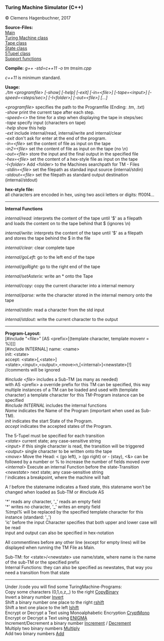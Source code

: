 ### Turing Machine Simulator (C++)

&copy; Clemens Hagenbuchner, 2017

**Source-Files:**  
[Main][mainsrc]  
[Turing Machine class][tmsrc]  
[Tape class][tapesrc]  
[State class][statesrc]  
[5Tupel class][tupelsrc]  
[Support functions][supsrc]  

**Compile:**  *g++ -std=c++11 -o tm tmsim.cpp*

*c++11* is minimum standard.

**Usage:**  
*./tm &lt;programfile&gt; [-show] [-help] [-exit] [-in=&lt;file&gt;] [-tape=&lt;input&gt;] [-speed=&lt;steps/sec&gt;] [-I&lt;folder&gt;] [-out=&lt;file&gt;] [...]*

*&lt;programfile&gt;*   specifies the path to the Programfile (Ending: .tm, .txt)  
*-show*           print the current tape after each step.  
*-speed=&lt;&gt;*       the time for a step when displaying the tape in steps/sec  
*-tape*           specify input (characters on tape)  
*-help*           show this help  
*-ext*            include internal/read, internal/write and internal/clear  
*-exit*           don't ask for enter at the end of the program.  
*-in=&lt;file&gt;*      set the content of file as input on the tape  
*-in2=&lt;file&gt;*      set the content of file as input on the tape (no \n)  
*-out=&lt;file&gt;*     store the input and the final output in the specified file  
*-hex=&lt;file&gt;*     set the content of a hex-style file as input on the tape  
*-I&lt;folder&gt;*      Add &lt;folder&gt; to the Machines searchpath for TM - Files  
*-stdin=&lt;file&gt;*   set the filepath as standad input source (internal/stdin)  
*-stdout=&lt;file&gt;*  set the filepath as standard output destination (internal/stdout)  

**hex-style file:**  
all characters are encoded in hex, using two ascii letters or digits: ff00f4...   

---

**Internal Functions**

*internal/read:* interprets the content of the tape until '$' as a filepath  
                and loads the content on to the tape behind that $ (ignores \n)
                
*internal/write:* interprets the content of the tape until '$' as a filepath  
                and stores the tape behind the $ in the file  
                
*internal/clear:* clear complete tape  

*internal/goLeft:* go to the left end of the tape

*internal/goRight:* go to the right end of the tape

*internal/setAsterix:* write an \* onto the Tape

*internal/copy:* copy the current character into a internal memory

*internal/parse:* write the character stored in the internal memory onto the tape  

*internal/stdin:* read a character from the std input  

*internal/stdout:* write the current character to the output  


---

**Program-Layout:**    
\[#include "&lt;file&gt;" \[AS &lt;prefix&gt;\[(template character, template movenr = %)\]\]\]  
\[#include INTERNAL\]
name: &lt;name&gt;  
init: &lt;state&gt;  
accept: &lt;state&gt;\[,&lt;state&gt;\]  
&lt;state&gt;,&lt;input&gt;,&lt;output&gt;,&lt;move&gt;n,\[&lt;internal&gt;\]&lt;newstate&gt;\[!\]  
//comments will be ignored  

*#include &lt;file&gt;* includes a Sub-TM (as many as needed)  
   with AS &lt;prefix&gt; a override prefix for this TM can be specified, this way multiple instances of a TM can be loaded and used 
   with (template character) a template character for this TM-Program instance can be specified   
*#include INTERNAL* includes the internal functions  
*Name*            indicates the Name of the Program (important when used as Sub-TM).  
*init*            indicates the start State of the Program.  
*accept*          indicates the accepted states of the Program.  

The 5-Tupel must be specified for each transition  
*&lt;state&gt;*         current state; any case-sensitive string  
*&lt;input&gt;*         if this single character is read, the transition will be triggered  
*&lt;output&gt;*        single character to be written onto the tape  
*&lt;move&gt;*          Move the Head: &lt; (go left), &gt; (go right) or - (stay), &lt;&amp;&gt; can be followed by a number or % to increase the number of fields moved over  
*&lt;internal&gt;*      Execute an internal Function before the state-Transition  
*&lt;newstate&gt;*      next state; any case-sensitive string  
*!*                      indicates a breakpoint, where the machine will halt

A *!* before the statename indicates a fixed state, this statename won't be changed when 
loaded as Sub-TM or #include AS  

'\*' reads any character, '\_' reads an empty field  
'\*' writes no character, '\_' writes an empty field  
*%tmpl%* will be replaced by the specified template character for this instance (standard: '\_')  
'ic' before the input Character specifies that both upper and lower case will be read  
input and output can also be specified in hex-notation  

All commentlines before any other line (except for empty lines) will be displayed 
when running the TM File as Main. 

Sub-TM: for &lt;state&gt;/&lt;newstate&gt; use name/state, where name is the name of the sub-TM or the specified prefix  
Internal Functions:  they can also be specified as newstates, that way you need a transition from that state  

---

Under /code you will find some TuringMachine-Programs:  
Copy some characters (0,1,o,z,_) to the right [CopyBinary](code/copybinary.tm)  
Invert a binary number [Invert](code/not.tm)  
Shift a binary number one place to the right [rshift](code/rshift.tm)  
Shift a text one place to the left [lshift](code/lshiftAZ.tm)  
Encrypt or Decrypt a Text using Monoalphabetic Encryption [CryptMono](code/cryptMono.tm)  
Encrypt or Decrypt a Text using [ENIGMA](code/enigma/enigma.tm)  
Increment/Decrement a binary number [Increment](code/increment.tm) / [Decrement](code/decrement.tm)  
Multiply two binary numbers [Multiply](code/multiplyr.tm)  
Add two binary numbers [Add](code/addr.tm)  

[mainsrc]: source/tmsim.cpp  
[tmsrc]: source/turingmachine.h  
[tapesrc]: source/tape.h  
[statesrc]: source/state.h  
[tupelsrc]: source/transition.h 
[supsrc]: source/support.h  
